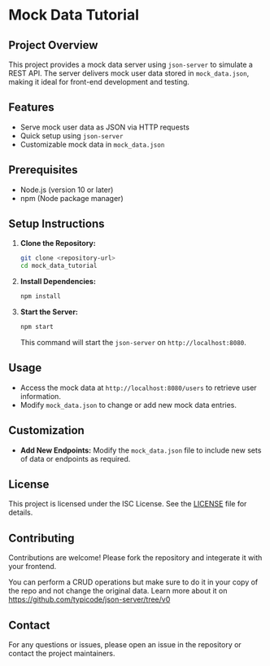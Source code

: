 # Mock Data Tutorial

## Project Overview

This project provides a mock data server using `json-server` to simulate a REST API. The server delivers mock user data stored in `mock_data.json`, making it ideal for front-end development and testing.

## Features

- Serve mock user data as JSON via HTTP requests
- Quick setup using `json-server`
- Customizable mock data in `mock_data.json`

## Prerequisites

- Node.js (version 10 or later)
- npm (Node package manager)

## Setup Instructions

1. **Clone the Repository:**

   ```bash
   git clone <repository-url>
   cd mock_data_tutorial
   ```

2. **Install Dependencies:**

   ```bash
   npm install
   ```

3. **Start the Server:**
   ```bash
   npm start
   ```
   This command will start the `json-server` on `http://localhost:8080`.

## Usage

- Access the mock data at `http://localhost:8080/users` to retrieve user information.
- Modify `mock_data.json` to change or add new mock data entries.

## Customization

- **Add New Endpoints:** Modify the `mock_data.json` file to include new sets of data or endpoints as required.

## License

This project is licensed under the ISC License. See the [LICENSE](LICENSE) file for details.

## Contributing

Contributions are welcome! Please fork the repository and integerate it with your frontend.

You can perform a CRUD operations but make sure to do it in your copy of the repo and not change the original data.
Learn more about it on https://github.com/typicode/json-server/tree/v0

## Contact

For any questions or issues, please open an issue in the repository or contact the project maintainers.
